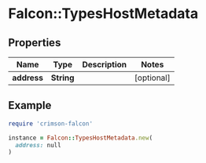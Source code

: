 # Falcon::TypesHostMetadata

## Properties

| Name | Type | Description | Notes |
| ---- | ---- | ----------- | ----- |
| **address** | **String** |  | [optional] |

## Example

```ruby
require 'crimson-falcon'

instance = Falcon::TypesHostMetadata.new(
  address: null
)
```


